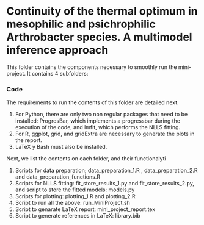 # Continuity of the thermal optimum in mesophilic and psichrophilic Arthrobacter species. A multimodel inference approach

This folder contains the components necessary to smoothly run the mini-project. It contains 4 subfolders:

### Code

The requirements to run the contents of this folder are detailed next. 
1. For Python, there are only two non regular packages that need to be installed: ProgresBar, which implements a progressbar during the execution of the code, and lmfit, which performs the NLLS fitting.
2. For R, ggplot, grid, and gridExtra are necessary to generate the plots in the report.
3. LaTeX y Bash must also be installed.

Next, we list the contents on each folder, and their functionalyti

1. Scripts for data preparation; data_preparation_1.R , data_preparation_2.R and data_preparation_functions.R
2. Scripts for NLLS fitting: fit_store_results_1.py and fit_store_results_2.py, and script to store the fitted models: models.py
3. Scripts for plotting: plotting_1.R and plotting_2.R
4. Script to run all the above: run_MiniProject.sh
5. Script to genarate LaTeX report: mini_project_report.tex
6. Script to generate references in LaTeX: library.bib 


